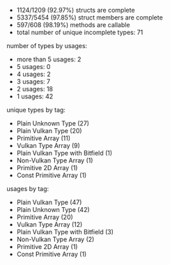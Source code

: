 - 1124/1209 (92.97%) structs are complete
- 5337/5454 (97.85%) struct members are complete
- 597/608 (98.19%) methods are callable
- total number of unique incomplete types: 71

number of types by usages:
- more than 5 usages: 2
- 5 usages: 0
- 4 usages: 2
- 3 usages: 7
- 2 usages: 18
- 1 usages: 42

unique types by tag:
- Plain Unknown Type (27)
- Plain Vulkan Type (20)
- Primitive Array (11)
- Vulkan Type Array (9)
- Plain Vulkan Type with Bitfield (1)
- Non-Vulkan Type Array (1)
- Primitive 2D Array (1)
- Const Primitive Array (1)

usages by tag:
- Plain Vulkan Type (47)
- Plain Unknown Type (42)
- Primitive Array (20)
- Vulkan Type Array (12)
- Plain Vulkan Type with Bitfield (3)
- Non-Vulkan Type Array (2)
- Primitive 2D Array (1)
- Const Primitive Array (1)
